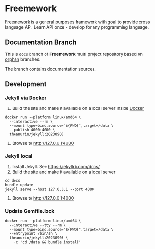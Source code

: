 # Freemework

[Freemework](https://docs.freemework.org) is a general purposes framework with goal to provide cross language API. Learn API once - develop for any programming language.

## Documentation Branch

This is `docs` branch of **Freemework** multi project repository based on [orphan](https://git-scm.com/docs/git-checkout#Documentation/git-checkout.txt---orphanltnew-branchgt) branches.

The branch contains documentation sources.

## Development

### Jekyll via Docker
1. Build the site and make it available on a local server inside [Docker](https://www.docker.com/)
  ```shell
  docker run --platform linux/amd64 \
    --interactive --rm \
    --mount type=bind,source="${PWD}",target=/data \
    --publish 4000:4000 \
    theanurin/jekyll:20230905
  ```
1. Browse to http://127.0.0.1:4000

### Jekyll local
1. Install Jekyll. See https://jekyllrb.com/docs/
1. Build the site and make it available on a local server
  ```shell
  cd docs
  bundle update
  jekyll serve --host 127.0.0.1 --port 4000
  ```
1. Browse to http://127.0.0.1:4000


### Update Gemfile.lock

```shell
docker run --platform linux/amd64 \
  --interactive --tty --rm \
  --mount type=bind,source="${PWD}",target=/data \
  --entrypoint /bin/sh \
  theanurin/jekyll:20230905 \
    -c 'cd /data && bundle install'
```
